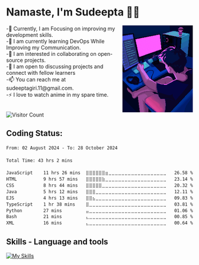 # Namaste, I'm Sudeepta 🙏🏻
<img src="https://raw.githubusercontent.com/SudeeptaGiri/SudeeptaGiri/main/ReadMe.gif" alt="give alternate name if image doesn't load" align="right" width="190">
-🔭 Currently, I am Focusing on improving my development skills.<br>
-🌱 I am currently learning DevOps While Improving my Communication.<br>
-👯 I am interested in collaborating on open-source projects.<br>
-💬 I am open to discussing projects and connect with fellow learners<br>
-📫 You can reach me at sudeeptagiri.11@gmail.com.<br>
-⚡ I love to watch anime in my spare time.<br><br>


![Visitor Count](https://profile-counter.glitch.me/SudeeptaGiri/count.svg)


## Coding Status: 
<!--START_SECTION:waka-->

```txt
From: 02 August 2024 - To: 28 October 2024

Total Time: 43 hrs 2 mins

JavaScript    11 hrs 26 mins  ⣿⣿⣿⣿⣿⣿⣶⣀⣀⣀⣀⣀⣀⣀⣀⣀⣀⣀⣀⣀⣀⣀⣀⣀⣀   26.58 %
HTML          9 hrs 57 mins   ⣿⣿⣿⣿⣿⣷⣀⣀⣀⣀⣀⣀⣀⣀⣀⣀⣀⣀⣀⣀⣀⣀⣀⣀⣀   23.14 %
CSS           8 hrs 44 mins   ⣿⣿⣿⣿⣿⣀⣀⣀⣀⣀⣀⣀⣀⣀⣀⣀⣀⣀⣀⣀⣀⣀⣀⣀⣀   20.32 %
Java          5 hrs 12 mins   ⣿⣿⣿⣀⣀⣀⣀⣀⣀⣀⣀⣀⣀⣀⣀⣀⣀⣀⣀⣀⣀⣀⣀⣀⣀   12.11 %
EJS           4 hrs 13 mins   ⣿⣿⣦⣀⣀⣀⣀⣀⣀⣀⣀⣀⣀⣀⣀⣀⣀⣀⣀⣀⣀⣀⣀⣀⣀   09.83 %
TypeScript    1 hr 38 mins    ⣿⣀⣀⣀⣀⣀⣀⣀⣀⣀⣀⣀⣀⣀⣀⣀⣀⣀⣀⣀⣀⣀⣀⣀⣀   03.81 %
Python        27 mins         ⣤⣀⣀⣀⣀⣀⣀⣀⣀⣀⣀⣀⣀⣀⣀⣀⣀⣀⣀⣀⣀⣀⣀⣀⣀   01.06 %
Bash          21 mins         ⣄⣀⣀⣀⣀⣀⣀⣀⣀⣀⣀⣀⣀⣀⣀⣀⣀⣀⣀⣀⣀⣀⣀⣀⣀   00.85 %
XML           16 mins         ⣄⣀⣀⣀⣀⣀⣀⣀⣀⣀⣀⣀⣀⣀⣀⣀⣀⣀⣀⣀⣀⣀⣀⣀⣀   00.64 %
```

<!--END_SECTION:waka-->


## Skills - Language and tools
[![My Skills](https://skillicons.dev/icons?i=java,python,c,html,css,javascript,nodejs,expressjs,mongo,react,tailwind,mysql,git,github,vscode,postman,linux&theme=light)](https://skillicons.dev)
<!--social stats -->


<!-- End of the README files :) --!>
